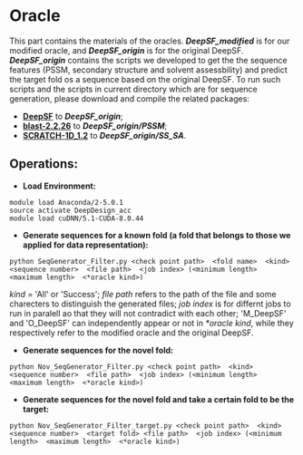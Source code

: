 # Oracle

This part contains the materials of the oracles. ***DeepSF_modified*** is for our modified oracle, and ***DeepSF_origin*** is for the original DeepSF. ***DeepSF_origin*** contains the scripts we developed to get the the sequence features (PSSM, secondary structure and solvent assessbility) and predict the target fold os a sequence based on the original DeepSF. To run such scripts and the scripts in current directory which are for sequence generation, please download and compile the related packages:
* **[DeepSF](https://github.com/multicom-toolbox/DeepSF)** to ***DeepSF_origin***;
* **[blast-2.2.26](ftp://ftp.ncbi.nlm.nih.gov/blast/executables/blast+/2.2.26/)** to ***DeepSF_origin/PSSM***;
* **[SCRATCH-1D_1.2](http://scratch.proteomics.ics.uci.edu/explanation.html)** to ***DeepSF_origin/SS_SA***.

## Operations:
* **Load Environment:**
```
module load Anaconda/2-5.0.1
source activate DeepDesign_acc
module load cuDNN/5.1-CUDA-8.0.44
```
* **Generate sequences for a known fold (a fold that belongs to those we applied for data representation):**
```
python SeqGenerator_Filter.py <check point path>  <fold name>  <kind>  <sequence number>  <file path>  <job index> (<minimum length>  <maximum length>  <*oracle kind>)
```
*kind* = 'All' or 'Success'; *file path* refers to the path of the file and some charecters to distinguish the generated files; *job index* is for differnt jobs to run in paralell ao that they will not contradict with each other; 'M_DeepSF' and 'O_DeepSF' can independently appear or not in *\*oracle kind*, while they respectively refer to the modified oracle and the original DeepSF.

* **Generate sequences for the novel fold:**
```
python Nov_SeqGenerator_Filter.py <check point path>  <kind>  <sequence number>  <file path>  <job index> (<minimum length>  <maximum length>  <*oracle kind>)
```
* **Generate sequences for the novel fold and take a certain fold to be the target:**
```
python Nov_SeqGenerator_Filter_target.py <check point path>  <kind>  <sequence number>  <target fold> <file path>  <job index> (<minimum length>  <maximum length>  <*oracle kind>)
```
